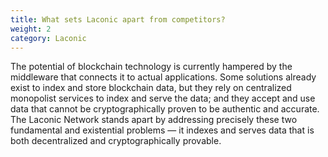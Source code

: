 ```yaml
---
title: What sets Laconic apart from competitors?
weight: 2
category: Laconic
---
```


The potential of blockchain technology is currently hampered by the middleware that connects it to actual applications. Some solutions already exist to index and store blockchain data, but they rely on centralized monopolist services to index and serve the data; and they accept and use data that cannot be cryptographically proven to be authentic and accurate. The Laconic Network stands apart by addressing precisely these two fundamental and existential problems — it indexes and serves data that is both decentralized and cryptographically provable.
